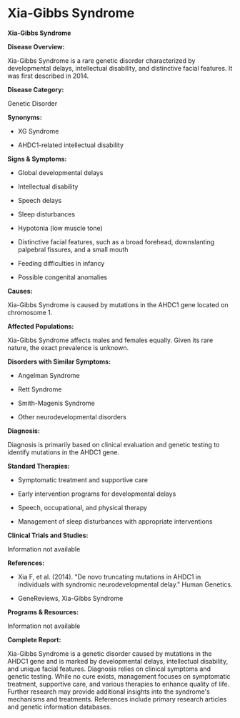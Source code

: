 # Xia-Gibbs Syndrome

**Xia-Gibbs Syndrome**

**Disease Overview:**
Xia-Gibbs Syndrome is a rare genetic disorder characterized by developmental delays, intellectual disability, and distinctive facial features. It was first described in 2014.

**Disease Category:**
Genetic Disorder

**Synonyms:**
- XG Syndrome
- AHDC1-related intellectual disability

**Signs & Symptoms:**
- Global developmental delays
- Intellectual disability
- Speech delays
- Sleep disturbances
- Hypotonia (low muscle tone)
- Distinctive facial features, such as a broad forehead, downslanting palpebral fissures, and a small mouth
- Feeding difficulties in infancy
- Possible congenital anomalies

**Causes:**
Xia-Gibbs Syndrome is caused by mutations in the AHDC1 gene located on chromosome 1.

**Affected Populations:**
Xia-Gibbs Syndrome affects males and females equally. Given its rare nature, the exact prevalence is unknown.

**Disorders with Similar Symptoms:**
- Angelman Syndrome
- Rett Syndrome
- Smith-Magenis Syndrome
- Other neurodevelopmental disorders

**Diagnosis:**
Diagnosis is primarily based on clinical evaluation and genetic testing to identify mutations in the AHDC1 gene.

**Standard Therapies:**
- Symptomatic treatment and supportive care
- Early intervention programs for developmental delays
- Speech, occupational, and physical therapy
- Management of sleep disturbances with appropriate interventions

**Clinical Trials and Studies:**
Information not available

**References:**
- Xia F, et al. (2014). "De novo truncating mutations in AHDC1 in individuals with syndromic neurodevelopmental delay." Human Genetics.
- GeneReviews, Xia-Gibbs Syndrome

**Programs & Resources:**
Information not available

**Complete Report:**
Xia-Gibbs Syndrome is a genetic disorder caused by mutations in the AHDC1 gene and is marked by developmental delays, intellectual disability, and unique facial features. Diagnosis relies on clinical symptoms and genetic testing. While no cure exists, management focuses on symptomatic treatment, supportive care, and various therapies to enhance quality of life. Further research may provide additional insights into the syndrome's mechanisms and treatments. References include primary research articles and genetic information databases.
